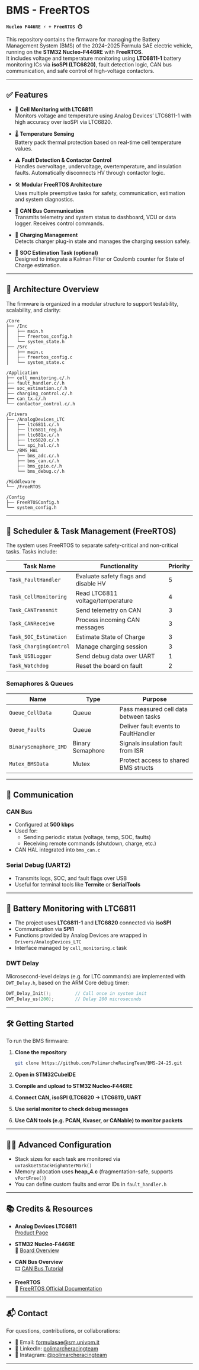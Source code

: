 # BMS - FreeRTOS 
**`Nucleo F446RE ⚡ + FreeRTOS ⏱️`**

This repository contains the firmware for managing the Battery Management System (BMS) of the 2024–2025 Formula SAE electric vehicle, running on the **STM32 Nucleo-F446RE** with **FreeRTOS**.  
It includes voltage and temperature monitoring using **LTC6811-1** battery monitoring ICs via **isoSPI (LTC6820)**, fault detection logic, CAN bus communication, and safe control of high-voltage contactors.

---

## ✅ Features

- 🔋 **Cell Monitoring with LTC6811**  
  Monitors voltage and temperature using Analog Devices’ LTC6811-1 with high accuracy over isoSPI via LTC6820.
  
- 🌡️ **Temperature Sensing**  
  Battery pack thermal protection based on real-time cell temperature values.

- ⚠️ **Fault Detection & Contactor Control**  
  Handles overvoltage, undervoltage, overtemperature, and insulation faults. Automatically disconnects HV through contactor logic.

- 🛠️ **Modular FreeRTOS Architecture**  
  Uses multiple preemptive tasks for safety, communication, estimation and system diagnostics.

- 🛞 **CAN Bus Communication**  
  Transmits telemetry and system status to dashboard, VCU or data logger. Receives control commands.

- 🔌 **Charging Management**  
  Detects charger plug-in state and manages the charging session safely.

- 🧠 **SOC Estimation Task (optional)**  
  Designed to integrate a Kalman Filter or Coulomb counter for State of Charge estimation.

---

## 🧠 Architecture Overview

The firmware is organized in a modular structure to support testability, scalability, and clarity:

```
/Core
├── /Inc
│   ├── main.h
│   ├── freertos_config.h
│   └── system_state.h
├── /Src
│   ├── main.c
│   ├── freertos_config.c
│   └── system_state.c

/Application
├── cell_monitoring.c/.h
├── fault_handler.c/.h
├── soc_estimation.c/.h
├── charging_control.c/.h
├── can_tx.c/.h
└── contactor_control.c/.h

/Drivers
├── /AnalogDevices_LTC
│   ├── ltc6811.c/.h
│   ├── ltc6811_reg.h
│   ├── ltc681x.c/.h
│   ├── ltc6820.c/.h
│   └── spi_hal.c/.h
└── /BMS_HAL
    ├── bms_adc.c/.h
    ├── bms_can.c/.h
    ├── bms_gpio.c/.h
    └── bms_debug.c/.h

/Middleware
└── /FreeRTOS

/Config
├── FreeRTOSConfig.h
└── system_config.h
```

---

## 🔄 Scheduler & Task Management (FreeRTOS)

The system uses FreeRTOS to separate safety-critical and non-critical tasks. Tasks include:

| Task Name             | Functionality                             | Priority |
|-----------------------|-------------------------------------------|----------|
| `Task_FaultHandler`   | Evaluate safety flags and disable HV      | 5        |
| `Task_CellMonitoring` | Read LTC6811 voltage/temperature          | 4        |
| `Task_CANTransmit`    | Send telemetry on CAN                     | 3        |
| `Task_CANReceive`     | Process incoming CAN messages             | 3        |
| `Task_SOC_Estimation` | Estimate State of Charge                  | 3        |
| `Task_ChargingControl`| Manage charging session                   | 3        |
| `Task_USBLogger`      | Send debug data over UART                 | 1        |
| `Task_Watchdog`       | Reset the board on fault                  | 2        |

### Semaphores & Queues

| Name                | Type               | Purpose                                   |
|---------------------|--------------------|-------------------------------------------|
| `Queue_CellData`    | Queue              | Pass measured cell data between tasks     |
| `Queue_Faults`      | Queue              | Deliver fault events to FaultHandler      |
| `BinarySemaphore_IMD`| Binary Semaphore  | Signals insulation fault from ISR         |
| `Mutex_BMSData`     | Mutex              | Protect access to shared BMS structs      |

---

## 📡 Communication

### CAN Bus

- Configured at **500 kbps**
- Used for:
  - Sending periodic status (voltage, temp, SOC, faults)
  - Receiving remote commands (shutdown, charge, etc.)
- CAN HAL integrated into `bms_can.c`

### Serial Debug (UART2)

- Transmits logs, SOC, and fault flags over USB
- Useful for terminal tools like **Termite** or **SerialTools**

---

## 🔌 Battery Monitoring with LTC6811

- The project uses **LTC6811-1** and **LTC6820** connected via **isoSPI**
- Communication via **SPI1**
- Functions provided by Analog Devices are wrapped in `Drivers/AnalogDevices_LTC`
- Interface managed by `cell_monitoring.c` task

### DWT Delay

Microsecond-level delays (e.g. for LTC commands) are implemented with `DWT_Delay.h`, based on the ARM Core debug timer:

```c
DWT_Delay_Init();         // Call once in system init
DWT_Delay_us(200);        // Delay 200 microseconds
```

---

## 🛠️ Getting Started

To run the BMS firmware:

1. **Clone the repository**

   ```bash
   git clone https://github.com/PolimarcheRacingTeam/BMS-24-25.git
   ```

2. **Open in STM32CubeIDE**

3. **Compile and upload to STM32 Nucleo-F446RE**

4. **Connect CAN, isoSPI (LTC6820 → LTC6811), UART**

5. **Use serial monitor to check debug messages**

6. **Use CAN tools (e.g. PCAN, Kvaser, or CANable) to monitor packets**

---

## 👨‍🔧 Advanced Configuration

- Stack sizes for each task are monitored via `uxTaskGetStackHighWaterMark()`
- Memory allocation uses **heap_4.c** (fragmentation-safe, supports `vPortFree()`)
- You can define custom faults and error IDs in `fault_handler.h`

---

## 📚 Credits & Resources

- **Analog Devices LTC6811**  
   [Product Page](https://www.analog.com/en/products/ltc6811-1.html)

- **STM32 Nucleo-F446RE**  
   📄 [Board Overview](https://os.mbed.com/platforms/ST-Nucleo-F446RE/)

- **CAN Bus Overview**  
   🎞️ [CAN Bus Tutorial](https://www.youtube.com/watch?v=KHNRftBa1Vc)

- **FreeRTOS**  
   📘 [FreeRTOS Official Documentation](https://freertos.org/Documentation/RTOS_book.html)

---

## 📬 Contact

For questions, contributions, or collaborations:

- 📧 Email: [formulasae@sm.univpm.it](mailto:formulasae@sm.univpm.it)
- 🔗 LinkedIn: [polimarcheracingteam](https://www.linkedin.com/company/polimarcheracingteam/posts/?feedView=all)
- 📸 Instagram: [@polimarcheracingteam](https://www.instagram.com/polimarcheracingteam/)

---
